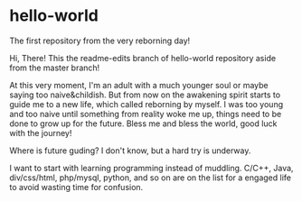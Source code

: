 # hello-world
The first repository from the very reborning day!

Hi, There! This the readme-edits branch of hello-world repository aside from the master branch!

At this very moment, I'm an adult with a much younger soul or maybe saying too naive&childish. But from now on the awakening spirit starts to guide me to a new life, which called reborning by myself. I was too young and too naive until something from reality woke me up, things need to be done to grow up for the future. Bless me and bless the world, good luck with the journey!

Where is future guding? I don't know, but a hard try is underway.

I want to start with learning programming instead of muddling. C/C++, Java, div/css/html, php/mysql, python, and so on are on the list for a engaged life to avoid wasting time for confusion.

